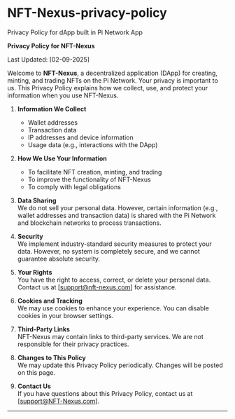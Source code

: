 # NFT-Nexus-privacy-policy

Privacy Policy for dApp built in Pi Network App

**Privacy Policy for NFT-Nexus**

Last Updated: [02-09-2025]

Welcome to **NFT-Nexus**, a decentralized application (DApp) for creating, minting, and trading NFTs on the Pi Network. Your privacy is important to us. This Privacy Policy explains how we collect, use, and protect your information when you use NFT-Nexus.

1. **Information We Collect**  
   - Wallet addresses  
   - Transaction data  
   - IP addresses and device information  
   - Usage data (e.g., interactions with the DApp)

2. **How We Use Your Information**  
   - To facilitate NFT creation, minting, and trading  
   - To improve the functionality of NFT-Nexus  
   - To comply with legal obligations

3. **Data Sharing**  
   We do not sell your personal data. However, certain information (e.g., wallet addresses and transaction data) is shared with the Pi Network and blockchain networks to process transactions.

4. **Security**  
   We implement industry-standard security measures to protect your data. However, no system is completely secure, and we cannot guarantee absolute security.

5. **Your Rights**  
   You have the right to access, correct, or delete your personal data. Contact us at [support@nft-nexus.com] for assistance.

6. **Cookies and Tracking**  
   We may use cookies to enhance your experience. You can disable cookies in your browser settings.

7. **Third-Party Links**  
   NFT-Nexus may contain links to third-party services. We are not responsible for their privacy practices.

8. **Changes to This Policy**  
   We may update this Privacy Policy periodically. Changes will be posted on this page.

9. **Contact Us**  
   If you have questions about this Privacy Policy, contact us at [support@NFT-Nexus.com].

------
